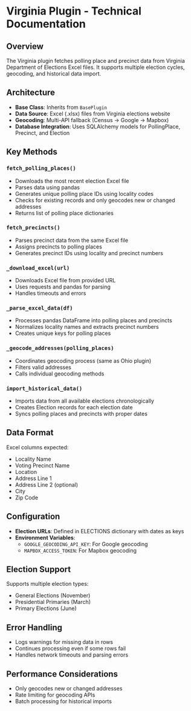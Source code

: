 # Virginia Plugin - Technical Documentation

## Overview
The Virginia plugin fetches polling place and precinct data from Virginia Department of Elections Excel files. It supports multiple election cycles, geocoding, and historical data import.

## Architecture
- **Base Class**: Inherits from `BasePlugin`
- **Data Source**: Excel (.xlsx) files from Virginia elections website
- **Geocoding**: Multi-API fallback (Census → Google → Mapbox)
- **Database Integration**: Uses SQLAlchemy models for PollingPlace, Precinct, and Election

## Key Methods

### `fetch_polling_places()`
- Downloads the most recent election Excel file
- Parses data using pandas
- Generates unique polling place IDs using locality codes
- Checks for existing records and only geocodes new or changed addresses
- Returns list of polling place dictionaries

### `fetch_precincts()`
- Parses precinct data from the same Excel file
- Assigns precincts to polling places
- Generates precinct IDs using locality and precinct numbers

### `_download_excel(url)`
- Downloads Excel file from provided URL
- Uses requests and pandas for parsing
- Handles timeouts and errors

### `_parse_excel_data(df)`
- Processes pandas DataFrame into polling places and precincts
- Normalizes locality names and extracts precinct numbers
- Creates unique keys for polling places

### `_geocode_addresses(polling_places)`
- Coordinates geocoding process (same as Ohio plugin)
- Filters valid addresses
- Calls individual geocoding methods

### `import_historical_data()`
- Imports data from all available elections chronologically
- Creates Election records for each election date
- Syncs polling places and precincts with proper dates

## Data Format
Excel columns expected:
- Locality Name
- Voting Precinct Name
- Location
- Address Line 1
- Address Line 2 (optional)
- City
- Zip Code

## Configuration
- **Election URLs**: Defined in ELECTIONS dictionary with dates as keys
- **Environment Variables**:
  - `GOOGLE_GEOCODING_API_KEY`: For Google geocoding
  - `MAPBOX_ACCESS_TOKEN`: For Mapbox geocoding

## Election Support
Supports multiple election types:
- General Elections (November)
- Presidential Primaries (March)
- Primary Elections (June)

## Error Handling
- Logs warnings for missing data in rows
- Continues processing even if some rows fail
- Handles network timeouts and parsing errors

## Performance Considerations
- Only geocodes new or changed addresses
- Rate limiting for geocoding APIs
- Batch processing for historical imports